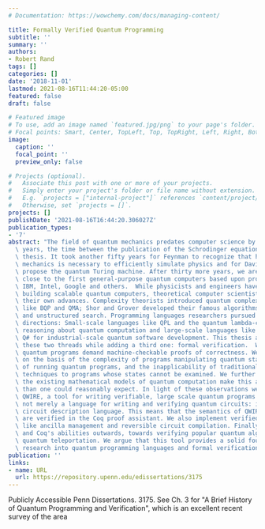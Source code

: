 ```yaml
---
# Documentation: https://wowchemy.com/docs/managing-content/

title: Formally Verified Quantum Programming
subtitle: ''
summary: ''
authors:
- Robert Rand
tags: []
categories: []
date: '2018-11-01'
lastmod: 2021-08-16T11:44:20-05:00
featured: false
draft: false

# Featured image
# To use, add an image named `featured.jpg/png` to your page's folder.
# Focal points: Smart, Center, TopLeft, Top, TopRight, Left, Right, BottomLeft, Bottom, BottomRight.
image:
  caption: ''
  focal_point: ''
  preview_only: false

# Projects (optional).
#   Associate this post with one or more of your projects.
#   Simply enter your project's folder or file name without extension.
#   E.g. `projects = ["internal-project"]` references `content/project/deep-learning/index.md`.
#   Otherwise, set `projects = []`.
projects: []
publishDate: '2021-08-16T16:44:20.306027Z'
publication_types:
- '7'
abstract: "The field of quantum mechanics predates computer science by at least ten\
  \ years, the time between the publication of the Schrodinger equation and the Church-Turing\
  \ thesis. It took another fifty years for Feynman to recognize that harnessing quantum\
  \ mechanics is necessary to efficiently simulate physics and for David Deutsch to\
  \ propose the quantum Turing machine. After thirty more years, we are finally getting\
  \ close to the first general-purpose quantum computers based upon prototypes by\
  \ IBM, Intel, Google and others.  While physicists and engineers have worked on\
  \ building scalable quantum computers, theoretical computer scientists have made\
  \ their own advances. Complexity theorists introduced quantum complexity classes\
  \ like BQP and QMA; Shor and Grover developed their famous algorithms for factoring\
  \ and unstructured search. Programming languages researchers pursued two main research\
  \ directions: Small-scale languages like QPL and the quantum lambda-calculi for\
  \ reasoning about quantum computation and large-scale languages like Quipper and\
  \ Q# for industrial-scale quantum software development. This thesis aims to unify\
  \ these two threads while adding a third one: formal verification.  We argue that\
  \ quantum programs demand machine-checkable proofs of correctness. We justify this\
  \ on the basis of the complexity of programs manipulating quantum states, the expense\
  \ of running quantum programs, and the inapplicability of traditional debugging\
  \ techniques to programs whose states cannot be examined. We further argue that\
  \ the existing mathematical models of quantum computation make this an easier task\
  \ than one could reasonably expect. In light of these observations we introduce\
  \ QWIRE, a tool for writing verifiable, large scale quantum programs.  QWIRE is\
  \ not merely a language for writing and verifying quantum circuits: it is a verified\
  \ circuit description language. This means that the semantics of QWIRE circuits\
  \ are verified in the Coq proof assistant. We also implement verified abstractions,\
  \ like ancilla management and reversible circuit compilation. Finally, we turn QWIRE\
  \ and Coq's abilities outwards, towards verifying popular quantum algorithms like\
  \ quantum teleportation. We argue that this tool provides a solid foundation for\
  \ research into quantum programming languages and formal verification going forward."
publication: ''
links:
- name: URL
  url: https://repository.upenn.edu/edissertations/3175
---
```

Publicly Accessible Penn Dissertations. 3175. See Ch. 3 for \"A Brief History of Quantum Programming and Verification\", which is an excellent recent survey of the area